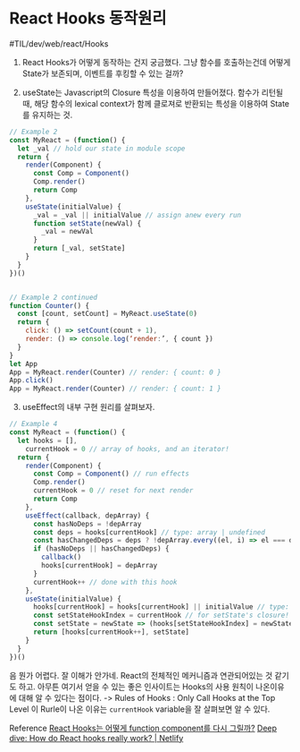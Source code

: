 # React Hooks 동작원리
#TIL/dev/web/react/Hooks

1. React Hooks가 어떻게 동작하는 건지 궁금했다. 그냥 함수를 호출하는건데 어떻게 State가 보존되며, 이벤트를 후킹할 수 있는 걸까? 


2. useState는 Javascript의 Closure 특성을 이용하여 만들어졌다. 함수가 리턴될때, 해당 함수의 lexical context가 함께 클로져로 반환되는 특성을 이용하여 State를 유지하는 것. 

```javascript
// Example 2
const MyReact = (function() {
  let _val // hold our state in module scope
  return {
    render(Component) {
      const Comp = Component()
      Comp.render()
      return Comp
    },
    useState(initialValue) {
      _val = _val || initialValue // assign anew every run
      function setState(newVal) {
        _val = newVal
      }
      return [_val, setState]
    }
  }
})()


// Example 2 continued
function Counter() {
  const [count, setCount] = MyReact.useState(0)
  return {
    click: () => setCount(count + 1),
    render: () => console.log(‘render:’, { count })
  }
}
let App
App = MyReact.render(Counter) // render: { count: 0 }
App.click()
App = MyReact.render(Counter) // render: { count: 1 }

```


3. useEffect의 내부 구현 원리를 살펴보자. 
```typescript
// Example 4
const MyReact = (function() {
  let hooks = [],
    currentHook = 0 // array of hooks, and an iterator!
  return {
    render(Component) {
      const Comp = Component() // run effects
      Comp.render()
      currentHook = 0 // reset for next render
      return Comp
    },
    useEffect(callback, depArray) {
      const hasNoDeps = !depArray
      const deps = hooks[currentHook] // type: array | undefined
      const hasChangedDeps = deps ? !depArray.every((el, i) => el === deps[i]) : true
      if (hasNoDeps || hasChangedDeps) {
        callback()
        hooks[currentHook] = depArray
      }
      currentHook++ // done with this hook
    },
    useState(initialValue) {
      hooks[currentHook] = hooks[currentHook] || initialValue // type: any
      const setStateHookIndex = currentHook // for setState's closure!
      const setState = newState => (hooks[setStateHookIndex] = newState)
      return [hooks[currentHook++], setState]
    }
  }
})()

```

음 뭔가 어렵다. 잘 이해가 안가네. React의 전체적인 메커니즘과 연관되어있는 것 같기도 하고. 아무튼 여기서 얻을 수 있는 좋은 인사이트는 Hooks의 사용 원칙이 나온이유에 대해 알 수 있다는 점이다. 
-> Rules of Hooks : Only Call Hooks at the Top Level
이 Rurle이 나온 이유는 `currentHook`  variable을 잘 살펴보면 알 수 있다. 



Reference
 [React Hooks는 어떻게 function component를 다시 그릴까?](https://www.awesomezero.com/development/reacthook/) 
 [Deep dive: How do React hooks really work? | Netlify](https://www.netlify.com/blog/2019/03/11/deep-dive-how-do-react-hooks-really-work/) 
